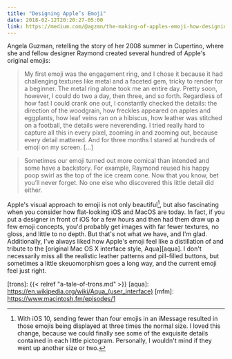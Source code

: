 ```yaml
---
title: "Designing Apple’s Emoji"
date: 2018-02-12T20:20:27-05:00
link: https://medium.com/@agzmn/the-making-of-apples-emoji-how-designing-these-tiny-icons-changed-my-life-16317250a9ee
---
```


Angela Guzman, retelling the story of her 2008 summer in Cupertino, where she and fellow designer Raymond created several hundred of Apple's original emojis: 

> My first emoji was the engagement ring, and I chose it because it had challenging textures like metal and a faceted gem, tricky to render for a beginner. The metal ring alone took me an entire day. Pretty soon, however, I could do two a day, then three, and so forth. Regardless of how fast I could crank one out, I constantly checked the details: the direction of the woodgrain, how freckles appeared on apples and eggplants, how leaf veins ran on a hibiscus, how leather was stitched on a football, the details were neverending. I tried really hard to capture all this in every pixel, zooming in and zooming out, because every detail mattered. And for three months I stared at hundreds of emoji on my screen. [...]

> Sometimes our emoji turned out more comical than intended and some have a backstory. For example, Raymond reused his happy poop swirl as the top of the ice cream cone. Now that you know, bet you’ll never forget. No one else who discovered this little detail did either.

Apple's visual approach to emoji is not only beautiful[^1], but also fascinating when you consider how flat-looking iOS and MacOS are today. In fact, if you put a designer in front of iOS for a few hours and then had them draw up a few emoji concepts, you'd probably get images with far fewer textures, no gloss, and little to no depth. But that's not what we have, and I'm glad. Additionally, I've always liked how Apple's emoji feel like a distillation of and tribute to the [original Mac OS X interface style, Aqua][aqua]. I don't necessarily miss all the realistic leather patterns and pill-filled buttons, but sometimes a little skeuomorphism goes a long way, and the current emoji feel just right.

[trons]: {{< relref "a-tale-of-trons.md" >}}
[aqua]: https://en.wikipedia.org/wiki/Aqua_(user_interface)
[mfm]: https://www.macintosh.fm/episodes/1

[^1]: With iOS 10, sending fewer than four emojis in an iMessage resulted in those emojis being displayed at three times the normal size. I loved this change, because we could finally see some of the exquisite details contained in each little pictogram. Personally, I wouldn't mind if they went up another size or two. 
